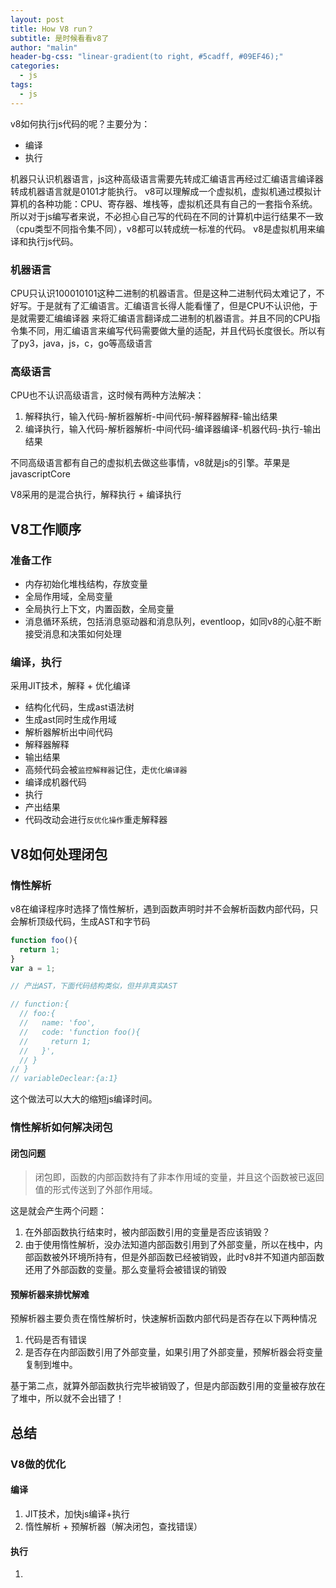 ```yaml
---
layout: post
title: How V8 run？ 
subtitle: 是时候看看v8了
author: "malin"
header-bg-css: "linear-gradient(to right, #5cadff, #09EF46);"
categories:
  - js
tags:
  - js
---
```


v8如何执行js代码的呢？主要分为：

- 编译
- 执行

机器只认识机器语言，js这种高级语言需要先转成汇编语言再经过汇编语言编译器转成机器语言就是0101才能执行。
v8可以理解成一个虚拟机，虚拟机通过模拟计算机的各种功能：CPU、寄存器、堆栈等，虚拟机还具有自己的一套指令系统。
所以对于js编写者来说，不必担心自己写的代码在不同的计算机中运行结果不一致（cpu类型不同指令集不同），v8都可以转成统一标准的代码。
v8是虚拟机用来编译和执行js代码。

### 机器语言

CPU只认识100010101这种二进制的机器语言。但是这种二进制代码太难记了，不好写。于是就有了汇编语言。汇编语言长得人能看懂了，但是CPU不认识他，于是就需要汇编编译器
来将汇编语言翻译成二进制的机器语言。并且不同的CPU指令集不同，用汇编语言来编写代码需要做大量的适配，并且代码长度很长。所以有了py3，java，js，c，go等高级语言

### 高级语言

CPU也不认识高级语言，这时候有两种方法解决：

1. 解释执行，输入代码-解析器解析-中间代码-解释器解释-输出结果
2. 编译执行，输入代码-解析器解析-中间代码-编译器编译-机器代码-执行-输出结果

不同高级语言都有自己的虚拟机去做这些事情，v8就是js的引擎。苹果是javascriptCore

V8采用的是混合执行，解释执行 + 编译执行

## V8工作顺序

### 准备工作

- 内存初始化堆栈结构，存放变量
- 全局作用域，全局变量
- 全局执行上下文，内置函数，全局变量
- 消息循环系统，包括消息驱动器和消息队列，eventloop，如同v8的心脏不断接受消息和决策如何处理

### 编译，执行 

采用JIT技术，解释 + 优化编译

- 结构化代码，生成ast语法树
- 生成ast同时生成作用域
- 解析器解析出中间代码
- 解释器解释
- 输出结果
- 高频代码会被`监控解释器`记住，走`优化编译器`
- 编译成机器代码
- 执行
- 产出结果
- 代码改动会进行`反优化操作`重走解释器

## V8如何处理闭包

### 惰性解析

v8在编译程序时选择了惰性解析，遇到函数声明时并不会解析函数内部代码，只会解析顶级代码，生成AST和字节码

```js
function foo(){
  return 1;
}
var a = 1;

// 产出AST，下面代码结构类似，但并非真实AST

// function:{
  // foo:{
  //   name: 'foo',
  //   code: 'function foo(){
  //     return 1;
  //   }',
  // }
// }
// variableDeclear:{a:1}
```

这个做法可以大大的缩短js编译时间。  

### 惰性解析如何解决闭包

#### 闭包问题

> 闭包即，函数的内部函数持有了非本作用域的变量，并且这个函数被已返回值的形式传送到了外部作用域。

这是就会产生两个问题：

1. 在外部函数执行结束时，被内部函数引用的变量是否应该销毁？
2. 由于使用惰性解析，没办法知道内部函数引用到了外部变量，所以在栈中，内部函数被外环境所持有，但是外部函数已经被销毁，此时v8并不知道内部函数还用了外部函数的变量。那么变量将会被错误的销毁

#### 预解析器来排忧解难

预解析器主要负责在惰性解析时，快速解析函数内部代码是否存在以下两种情况

1. 代码是否有错误
2. 是否存在内部函数引用了外部变量，如果引用了外部变量，预解析器会将变量复制到堆中。

基于第二点，就算外部函数执行完毕被销毁了，但是内部函数引用的变量被存放在了堆中，所以就不会出错了！

## 总结

### V8做的优化

#### 编译

1. JIT技术，加快js编译+执行
2. 惰性解析 + 预解析器（解决闭包，查找错误）

#### 执行

1. 